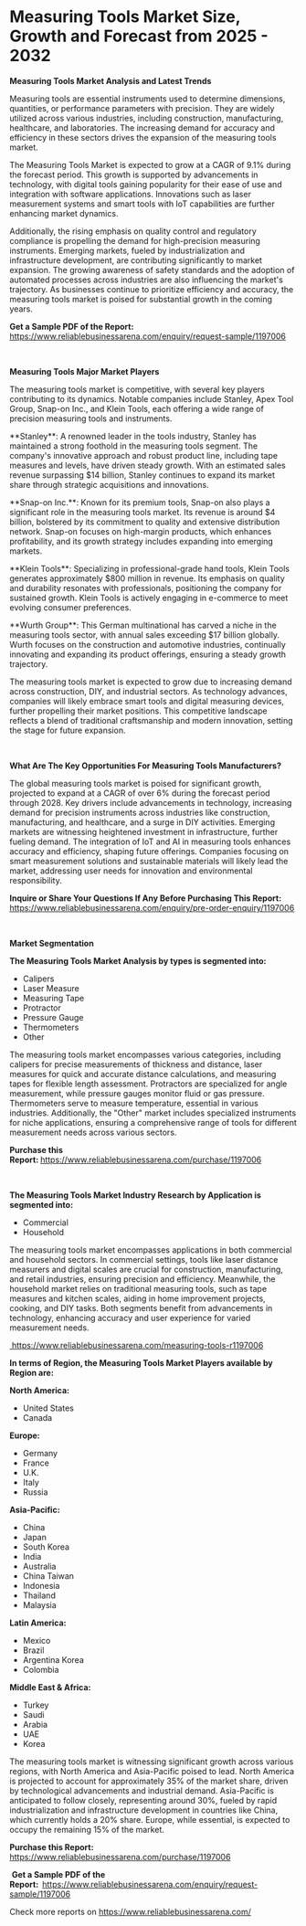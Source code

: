 <p><h1>Measuring Tools Market Size, Growth and Forecast from 2025 - 2032</h1></p><p><strong>Measuring Tools Market Analysis and Latest Trends</strong></p>
<p><p>Measuring tools are essential instruments used to determine dimensions, quantities, or performance parameters with precision. They are widely utilized across various industries, including construction, manufacturing, healthcare, and laboratories. The increasing demand for accuracy and efficiency in these sectors drives the expansion of the measuring tools market.</p><p>The Measuring Tools Market is expected to grow at a CAGR of 9.1% during the forecast period. This growth is supported by advancements in technology, with digital tools gaining popularity for their ease of use and integration with software applications. Innovations such as laser measurement systems and smart tools with IoT capabilities are further enhancing market dynamics.</p><p>Additionally, the rising emphasis on quality control and regulatory compliance is propelling the demand for high-precision measuring instruments. Emerging markets, fueled by industrialization and infrastructure development, are contributing significantly to market expansion. The growing awareness of safety standards and the adoption of automated processes across industries are also influencing the market's trajectory. As businesses continue to prioritize efficiency and accuracy, the measuring tools market is poised for substantial growth in the coming years.</p></p>
<p><strong>Get a Sample PDF of the Report:&nbsp;</strong> <a href="https://www.reliablebusinessarena.com/enquiry/request-sample/1197006?utm_campaign=2349&utm_medium=2&utm_source=Github&utm_content=ia&utm_term=19022025&utm_id=measuring-tools">https://www.reliablebusinessarena.com/enquiry/request-sample/1197006</a></p>
<p>&nbsp;</p>
<p><strong>Measuring Tools Major Market Players</strong></p>
<p><p>The measuring tools market is competitive, with several key players contributing to its dynamics. Notable companies include Stanley, Apex Tool Group, Snap-on Inc., and Klein Tools, each offering a wide range of precision measuring tools and instruments. </p><p>**Stanley**: A renowned leader in the tools industry, Stanley has maintained a strong foothold in the measuring tools segment. The company's innovative approach and robust product line, including tape measures and levels, have driven steady growth. With an estimated sales revenue surpassing $14 billion, Stanley continues to expand its market share through strategic acquisitions and innovations.</p><p>**Snap-on Inc.**: Known for its premium tools, Snap-on also plays a significant role in the measuring tools market. Its revenue is around $4 billion, bolstered by its commitment to quality and extensive distribution network. Snap-on focuses on high-margin products, which enhances profitability, and its growth strategy includes expanding into emerging markets.</p><p>**Klein Tools**: Specializing in professional-grade hand tools, Klein Tools generates approximately $800 million in revenue. Its emphasis on quality and durability resonates with professionals, positioning the company for sustained growth. Klein Tools is actively engaging in e-commerce to meet evolving consumer preferences.</p><p>**Wurth Group**: This German multinational has carved a niche in the measuring tools sector, with annual sales exceeding $17 billion globally. Wurth focuses on the construction and automotive industries, continually innovating and expanding its product offerings, ensuring a steady growth trajectory.</p><p>The measuring tools market is expected to grow due to increasing demand across construction, DIY, and industrial sectors. As technology advances, companies will likely embrace smart tools and digital measuring devices, further propelling their market positions. This competitive landscape reflects a blend of traditional craftsmanship and modern innovation, setting the stage for future expansion.</p></p>
<p>&nbsp;</p>
<p><strong>What Are The Key Opportunities For Measuring Tools Manufacturers?</strong></p>
<p><p>The global measuring tools market is poised for significant growth, projected to expand at a CAGR of over 6% during the forecast period through 2028. Key drivers include advancements in technology, increasing demand for precision instruments across industries like construction, manufacturing, and healthcare, and a surge in DIY activities. Emerging markets are witnessing heightened investment in infrastructure, further fueling demand. The integration of IoT and AI in measuring tools enhances accuracy and efficiency, shaping future offerings. Companies focusing on smart measurement solutions and sustainable materials will likely lead the market, addressing user needs for innovation and environmental responsibility.</p></p>
<p><strong>Inquire or Share Your Questions If Any Before Purchasing This Report:</strong> <a href="https://www.reliablebusinessarena.com/enquiry/pre-order-enquiry/1197006?utm_campaign=2349&utm_medium=2&utm_source=Github&utm_content=ia&utm_term=19022025&utm_id=measuring-tools">https://www.reliablebusinessarena.com/enquiry/pre-order-enquiry/1197006</a></p>
<p>&nbsp;</p>
<p><strong>Market Segmentation</strong></p>
<p><strong>The Measuring Tools Market Analysis by types is segmented into:</strong></p>
<p><ul><li>Calipers</li><li>Laser Measure</li><li>Measuring Tape</li><li>Protractor</li><li>Pressure Gauge</li><li>Thermometers</li><li>Other</li></ul></p>
<p><p>The measuring tools market encompasses various categories, including calipers for precise measurements of thickness and distance, laser measures for quick and accurate distance calculations, and measuring tapes for flexible length assessment. Protractors are specialized for angle measurement, while pressure gauges monitor fluid or gas pressure. Thermometers serve to measure temperature, essential in various industries. Additionally, the "Other" market includes specialized instruments for niche applications, ensuring a comprehensive range of tools for different measurement needs across various sectors.</p></p>
<p><strong>Purchase this Report:&nbsp;</strong><a href="https://www.reliablebusinessarena.com/purchase/1197006?utm_campaign=2349&utm_medium=2&utm_source=Github&utm_content=ia&utm_term=19022025&utm_id=measuring-tools">https://www.reliablebusinessarena.com/purchase/1197006</a></p>
<p>&nbsp;</p>
<p><strong>The Measuring Tools Market Industry Research by Application is segmented into:</strong></p>
<p><ul><li>Commercial</li><li>Household</li></ul></p>
<p><p>The measuring tools market encompasses applications in both commercial and household sectors. In commercial settings, tools like laser distance measurers and digital scales are crucial for construction, manufacturing, and retail industries, ensuring precision and efficiency. Meanwhile, the household market relies on traditional measuring tools, such as tape measures and kitchen scales, aiding in home improvement projects, cooking, and DIY tasks. Both segments benefit from advancements in technology, enhancing accuracy and user experience for varied measurement needs.</p></p>
<p><a href="https://www.reliablebusinessarena.com/measuring-tools-r1197006?utm_campaign=2349&utm_medium=2&utm_source=Github&utm_content=ia&utm_term=19022025&utm_id=measuring-tools">&nbsp;https://www.reliablebusinessarena.com/measuring-tools-r1197006</a></p>
<p><strong>In terms of Region, the Measuring Tools Market Players available by Region are:</strong></p>
<p>
    <p> <strong> North America: </strong>
        <ul>
            <li>United States</li>
            <li>Canada</li>
        </ul>
        </p> 
    <p> <strong> Europe: </strong>
        <ul>
            <li>Germany</li>
            <li>France</li>
            <li>U.K.</li>
            <li>Italy</li>
            <li>Russia</li>
        </ul>
        </p> 
    <p> <strong> Asia-Pacific: </strong>
        <ul>
            <li>China</li>
            <li>Japan</li>
            <li>South Korea</li>
            <li>India</li>
            <li>Australia</li>
            <li>China Taiwan</li>
            <li>Indonesia</li>
            <li>Thailand</li>
            <li>Malaysia</li>
        </ul>
        </p> 
    <p> <strong> Latin America: </strong>
        <ul>
            <li>Mexico</li>
            <li>Brazil</li>
            <li>Argentina Korea</li>
            <li>Colombia</li>
        </ul>
        </p> 
    <p> <strong> Middle East & Africa: </strong>
        <ul>
            <li>Turkey</li>
            <li>Saudi</li>
            <li>Arabia</li>
            <li>UAE</li>
            <li>Korea</li>
        </ul>
    </p>
    </p>
<p><p>The measuring tools market is witnessing significant growth across various regions, with North America and Asia-Pacific poised to lead. North America is projected to account for approximately 35% of the market share, driven by technological advancements and industrial demand. Asia-Pacific is anticipated to follow closely, representing around 30%, fueled by rapid industrialization and infrastructure development in countries like China, which currently holds a 20% share. Europe, while essential, is expected to occupy the remaining 15% of the market.</p></p>
<p><strong>Purchase this Report: </strong><a href="https://www.reliablebusinessarena.com/purchase/1197006?utm_campaign=2349&utm_medium=2&utm_source=Github&utm_content=ia&utm_term=19022025&utm_id=measuring-tools">https://www.reliablebusinessarena.com/purchase/1197006</a></p>
<p>&nbsp;<strong>Get a Sample PDF of the Report:&nbsp;&nbsp;</strong><a href="https://www.reliablebusinessarena.com/enquiry/request-sample/1197006?utm_campaign=2349&utm_medium=2&utm_source=Github&utm_content=ia&utm_term=19022025&utm_id=measuring-tools">https://www.reliablebusinessarena.com/enquiry/request-sample/1197006</a></p>
<p><strong></strong></p>
<p>Check more reports on <a href="https://www.reliablebusinessarena.com/?utm_campaign=2349&utm_medium=2&utm_source=Github&utm_content=ia&utm_term=19022025&utm_id=measuring-tools">https://www.reliablebusinessarena.com/</a></p>